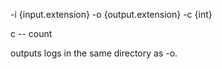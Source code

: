 -i {input.extension} -o {output.extension} -c {int}




c -- count




outputs logs in the same directory as -o.
